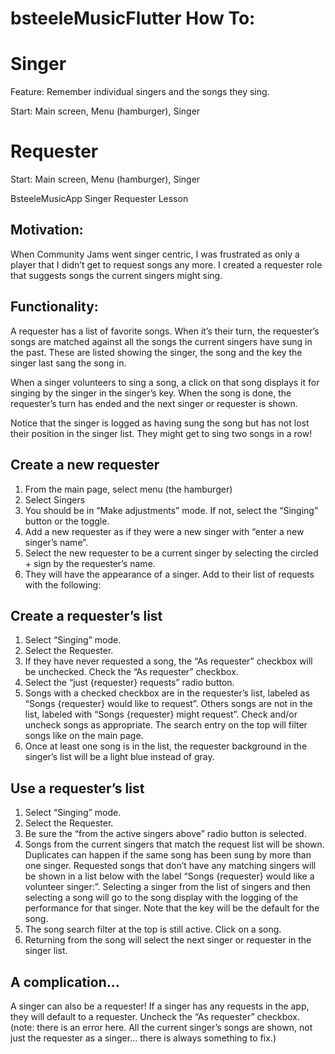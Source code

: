 # bsteeleMusicFlutter How To:

# Singer

Feature:  Remember individual singers and the songs they sing.

Start:  Main screen, Menu (hamburger), Singer

# Requester

Start:  Main screen, Menu (hamburger), Singer

BsteeleMusicApp Singer Requester Lesson

## Motivation:

When Community Jams went singer centric, I was frustrated as only a player that I
didn’t get to request songs any more. I created a requester role that suggests
songs the current singers might sing.

## Functionality:

A requester has a list of favorite songs. When it’s their turn, the requester’s
songs are matched against all the songs the current singers have sung in the past.
These are listed showing the singer, the song and the key the singer last sang the song in.

When a singer volunteers to sing a song, a click on that song displays it
for singing by the singer in the singer’s key. When the song is done, the requester’s turn
has ended and the next singer or requester is shown.

Notice that the singer is logged as having sung the song but has not lost their position
in the singer list. They might get to sing two songs in a row!

## Create a new requester

1. From the main page, select menu (the hamburger)
2. Select Singers
3. You should be in “Make adjustments” mode. If not, select the “Singing” button or the toggle.
4. Add a new requester as if they were a new singer with “enter a new singer’s name”.
5. Select the new requester to be a current singer by selecting the circled + sign by the requester’s name.
6. They will have the appearance of a singer.
   Add to their list of requests with the following:

## Create a requester’s list

1. Select “Singing” mode.
2. Select the Requester.
3. If they have never requested a song, the “As requester” checkbox will be unchecked.
   Check the “As requester” checkbox.
4. Select the “just {requester} requests” radio button.
5. Songs with a checked checkbox are in the requester’s list, labeled as “Songs {requester} would like to request”.
   Others songs are not in the list, labeled with “Songs {requester} might request”. Check and/or uncheck songs as
   appropriate. The search entry on the top will filter songs like on the main page.
6. Once at least one song is in the list, the requester background in the singer’s list will be a light blue instead of
   gray.

## Use a requester’s list

1. Select “Singing” mode.
2. Select the Requester.
3. Be sure the “from the active singers above” radio button is selected.
4. Songs from the current singers that match the request list will be shown. Duplicates can happen if the same song has
   been sung by more than one singer. Requested songs that don’t have any matching singers will be shown in a list below
   with the label “Songs {requester} would like a volunteer singer:”. Selecting a singer from the list of singers and
   then selecting a song will go to the song display with the logging of the performance for that singer. Note that the
   key will be the default for the song.
5. The song search filter at the top is still active. Click on a song.
6. Returning from the song will select the next singer or requester in the singer list.

## A complication…

A singer can also be a requester!   If a singer has any requests in the app,
they will default to a requester. Uncheck the “As requester” checkbox.  (note: there is an error here. All the current
singer’s songs are shown, not just the requester as a singer… there is always something to fix.)
